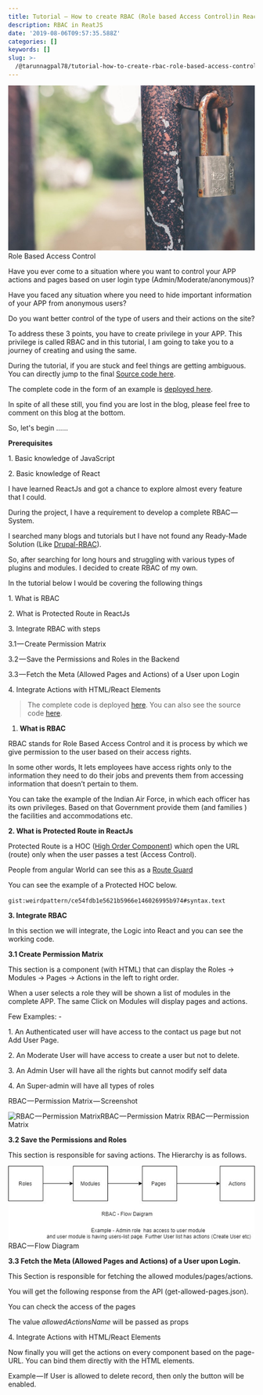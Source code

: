 ```yaml
---
title: Tutorial — How to create RBAC (Role based Access Control)in ReactJS
description: RBAC in ReatJS
date: '2019-08-06T09:57:35.588Z'
categories: []
keywords: []
slug: >-
  /@tarunnagpal78/tutorial-how-to-create-rbac-role-based-access-control-in-reactjs-87cb9a960cf3
---
```


![Role Based Access Control](img\1__sH__adk3G54NTb8oEQ8Zmow.jpeg)
Role Based Access Control

Have you ever come to a situation where you want to control your APP actions and pages based on user login type (Admin/Moderate/anonymous)?

Have you faced any situation where you need to hide important information of your APP from anonymous users?

Do you want better control of the type of users and their actions on the site?

To address these 3 points, you have to create privilege in your APP. This privilege is called RBAC and in this tutorial, I am going to take you to a journey of creating and using the same.

During the tutorial, if you are stuck and feel things are getting ambiguous. You can directly jump to the final [Source code here](https://github.com/tarun-nagpal-github/react-rbac-tutorial).

The complete code in the form of an example is [deployed here](https://fervent-meitner-4ac871.netlify.com).

In spite of all these still, you find you are lost in the blog, please feel free to comment on this blog at the bottom.

So, let's begin ……

**Prerequisites**

1\. Basic knowledge of JavaScript

2\. Basic knowledge of React

I have learned ReactJs and got a chance to explore almost every feature that I could.

During the project, I have a requirement to develop a complete RBAC — System.

I searched many blogs and tutorials but I have not found any Ready-Made Solution (Like [Drupal-RBAC](https://www.drupal.org/project/rac)).

So, after searching for long hours and struggling with various types of plugins and modules. I decided to create RBAC of my own.

In the tutorial below I would be covering the following things

1\. What is RBAC

2\. What is Protected Route in ReactJs

3\. Integrate RBAC with steps

3.1 — Create Permission Matrix

3.2 — Save the Permissions and Roles in the Backend

3.3 — Fetch the Meta (Allowed Pages and Actions) of a User upon Login

4\. Integrate Actions with HTML/React Elements

> The complete code is deployed [here](https://fervent-meitner-4ac871.netlify.com). You can also see the source code [here](https://github.com/tarun-nagpal-github/react-rbac-tutorial).

1.  **What is RBAC**

RBAC stands for Role Based Access Control and it is process by which we give permission to the user based on their access rights.

In some other words, It lets employees have access rights only to the information they need to do their jobs and prevents them from accessing information that doesn’t pertain to them.

You can take the example of the Indian Air Force, in which each officer has its own privileges. Based on that Government provide them (and families ) the facilities and accommodations etc.

**2\. What is Protected Route in ReactJs**

Protected Route is a HOC ([High Order Component](https://reactjs.org/docs/higher-order-components.html)) which open the URL (route) only when the user passes a test (Access Control).

People from angular World can see this as a [Route Guard](https://angular.io/api/router/CanActivate)

You can see the example of a Protected HOC below.

`gist:weirdpattern/ce54fdb1e5621b5966e146026995b974#syntax.text`


<ProtectedRoute path=”/users-list” component={UserList} />

**3\. Integrate RBAC**

In this section we will integrate, the Logic into React and you can see the working code.

**3.1 Create Permission Matrix**

This section is a component (with HTML) that can display the Roles → Modules → Pages → Actions in the left to right order.

When a user selects a role they will be shown a list of modules in the complete APP. The same Click on Modules will display pages and actions.

Few Examples: -

1\. An Authenticated user will have access to the contact us page but not Add User Page.

2\. An Moderate User will have access to create a user but not to delete.

3\. An Admin User will have all the rights but cannot modify self data

4\. An Super-admin will have all types of roles

RBAC — Permission Matrix — Screenshot

![RBAC — Permission MatrixRBAC — Permission Matrix](https://cdn-images-1.medium.com/max/800/1*BDNvyDOFBmbygzuzSZLJMQ.png)
RBAC — Permission Matrix

**3.2 Save the Permissions and Roles**

This section is responsible for saving actions. The Hierarchy is as follows.

![RBAC — Flow Diagram](img\1__9T6grgxd3oTW5Xoky0Bd5w.jpeg)
RBAC — Flow Diagram

**3.3 Fetch the Meta (Allowed Pages and Actions) of a User upon Login.**

This Section is responsible for fetching the allowed modules/pages/actions.

You will get the following response from the API (get-allowed-pages.json).

You can check the access of the pages

The value _allowedActionsName_ will be passed as props

4\. Integrate Actions with HTML/React Elements

Now finally you will get the actions on every component based on the page-URL. You can bind them directly with the HTML elements.

Example — If User is allowed to delete record, then only the button will be enabled.